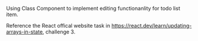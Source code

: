 Using Class Component to implement editing functionanlity for todo list item.

Reference the React offical website task in https://react.dev/learn/updating-arrays-in-state, challenge 3.